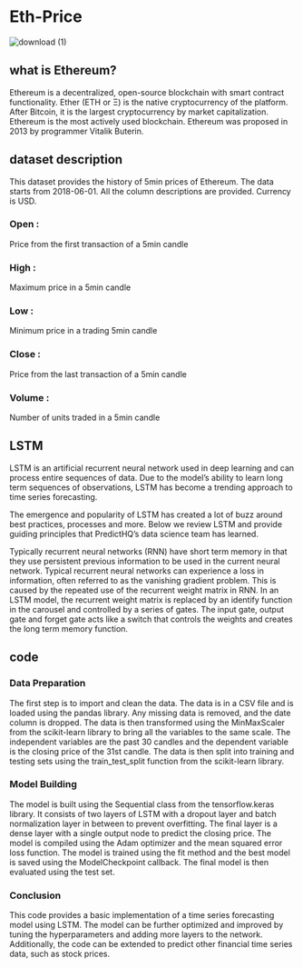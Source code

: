# Eth-Price

![download (1)](https://user-images.githubusercontent.com/75095471/218546000-b90fad9f-5013-45e5-92b1-372b95759571.jpeg)

## what is Ethereum?
Ethereum is a decentralized, open-source blockchain with smart contract functionality. Ether (ETH or Ξ) is the native cryptocurrency of the platform. After Bitcoin, it is the largest cryptocurrency by market capitalization. Ethereum is the most actively used blockchain. Ethereum was proposed in 2013 by programmer Vitalik Buterin.
## dataset description
This dataset provides the history of 5min prices of Ethereum. The data starts from 2018-06-01. All the column descriptions are provided. Currency is USD.
### Open :
Price from the first transaction of a 5min candle
### High : 
Maximum price in a 5min candle

### Low : 
Minimum price in a trading 5min candle

### Close : 
Price from the last transaction of a 5min candle

### Volume :
Number of units traded in a 5min candle

## LSTM
LSTM is an artificial recurrent neural network used in deep learning and can process entire sequences of data. Due to the model’s ability to learn long term sequences of observations, LSTM has become a trending approach to time series forecasting.

The emergence and popularity of LSTM has created a lot of buzz around best practices, processes and more. Below we review LSTM and provide guiding principles that PredictHQ’s data science team has learned.

Typically recurrent neural networks (RNN) have short term memory in that they use persistent previous information to be used in the current neural network. Typical recurrent neural networks can experience a loss in information, often referred to as the vanishing gradient problem. This is caused by the repeated use of the recurrent weight matrix in RNN. In an LSTM model, the recurrent weight matrix is replaced by an identify function in the carousel and controlled by a series of gates. The input gate, output gate and forget gate acts like a switch that controls the weights and creates the long term memory function.

## code

### Data Preparation
The first step is to import and clean the data. The data is in a CSV file and is loaded using the pandas library. Any missing data is removed, and the date column is dropped. The data is then transformed using the MinMaxScaler from the scikit-learn library to bring all the variables to the same scale.
The independent variables are the past 30 candles and the dependent variable is the closing price of the 31st candle. The data is then split into training and testing sets using the train_test_split function from the scikit-learn library.
### Model Building
The model is built using the Sequential class from the tensorflow.keras library. It consists of two layers of LSTM with a dropout layer and batch normalization layer in between to prevent overfitting. The final layer is a dense layer with a single output node to predict the closing price. The model is compiled using the Adam optimizer and the mean squared error loss function.
The model is trained using the fit method and the best model is saved using the ModelCheckpoint callback. The final model is then evaluated using the test set.
### Conclusion
This code provides a basic implementation of a time series forecasting model using LSTM. The model can be further optimized and improved by tuning the hyperparameters and adding more layers to the network. Additionally, the code can be extended to predict other financial time series data, such as stock prices.
